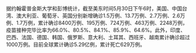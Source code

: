 据约翰霍普金斯大学和彭博统计，截至美东时间5月30日下午6时，美国、中国台湾、澳大利亚、葡萄牙、英国分别新增确诊1.5万例、13.7万例、2.7万例、2.6万例、1.7万例，累计确诊8400万例、195万例、724万例、463万例、2248万例，疫苗接种完毕比率为66.0%、80.5%、84.1%、85.9%、64.6%。此外，印度、巴西、法国、德国、韩国、俄罗斯、意大利、土耳其、西班牙、越南累计确诊超过1000万例。目前全球累计确诊5.29亿例，累计死亡629万例。